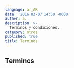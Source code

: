 ```yaml
---
language: ar_AR
date: '2016-03-07 14:50 -0600'
author: a.
description: >-
  Terminos y condiciones.
category: otros
published: true
title: Terminos
---
```


## Terminos

